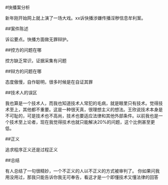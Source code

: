 #快播案分析

新年刚开始网上就上演了一场大戏。xx诉快播涉嫌传播淫秽信息牟利案。

##案件陈述

诉讼要点。快播方面做无罪辩护。

##控方的问题在哪

控方缺乏常识，证据采集有问题

##辩方的问题在哪

态度傲慢，自作聪明，很多时候是在自证其罪

##技术人的误区

我也算是一个技术人，而我也知道技术人常犯的毛病，就是眼里只有技术。觉得技术至上，其他都不重要。这是一种很天真，很理想主义的想法。王欣说技术本身是不可耻的，可是技术也不高尚，技术也要适应法律和其他外部条件。以前我也是一个技术至上论者，现在我觉得技术也就只能解决20%的问题，这个比例甚至更低。

##正义

追求程序正义还是过程正义

##总结

有人总结了一句很精妙，一个不正义的人以不正义的方式被审判了。
你如果问我用没用过，那我只能告诉你我无可奉告，看这才是一个即懂技术又懂法律的回答
